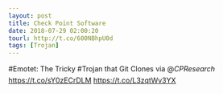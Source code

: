 ```yaml
---
layout: post
title: Check Point Software
date: 2018-07-29 02:00:20
tourl: http://t.co/600NBhpU0d
tags: [Trojan]
---
```

#Emotet: The Tricky #Trojan that Git Clones via @_CPResearch_ https://t.co/sY0zECrDLM https://t.co/L3zqtWv3YX